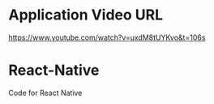 # Application Video URL
https://www.youtube.com/watch?v=uxdM8tUYKvo&t=106s

# React-Native
Code for React Native 
